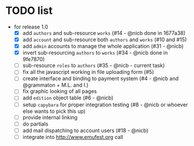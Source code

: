 # TODO list

* for release 1.0
  - [x] add `authors` and sub-resource `works` (#14 - @nicb done in 1677a38)
  - [x] add `account` and sub-resource both `authors` and `works` (#10 and #15)
  - [x] add `admin` accounts to manage the whole application (#31 - @nicb)
  - [x] invert sub-resourcing `authors` to `works` (#34 - @nicb done in 9fe7870)
  - [ ] sub-resource `roles` to `authors` (#35 - @nicb - current task)
  - [ ] fix all the javascript working in file uploading form (#5)
  - [ ] create interface and binding to payment system (#4 - @nicb and @grammaton + M.L. and I.)
  - [ ] fix graphic looking of all pages
  - [ ] add `edition` object table (#6 - @nicb)
  - [ ] setup `capybara` for proper integration testing (#8 - @nicb or whoever else wants to pick this up)
  - [ ] provide internal linking
  - [ ] do partials 
  - [ ] add mail dispatching to account users (#18 - @nicb)
  - [ ] integrate into http://www.emufest.org call
